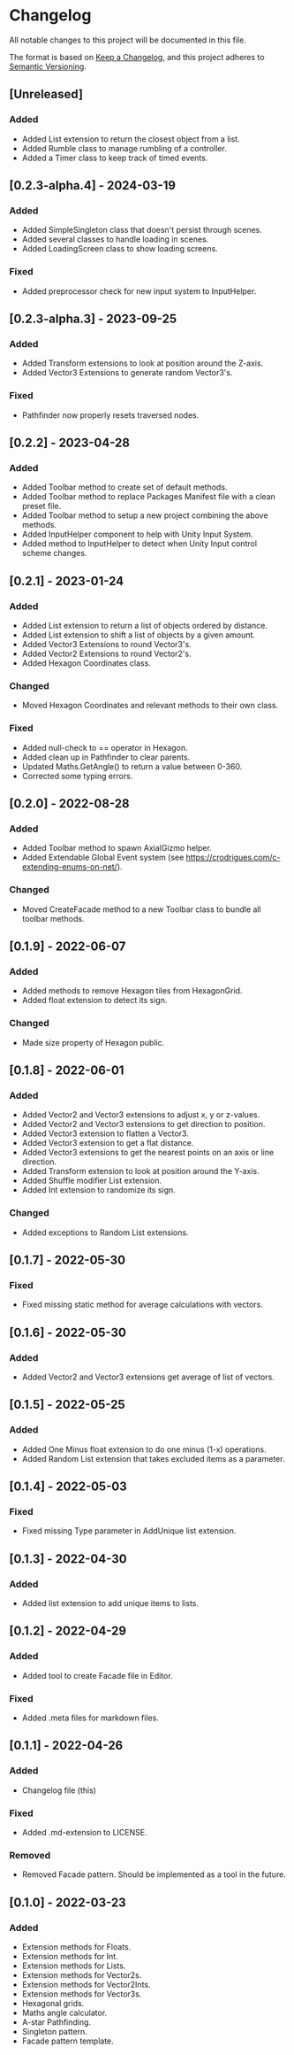# Changelog

All notable changes to this project will be documented in this file.

The format is based on [Keep a Changelog](https://keepachangelog.com/en/1.0.0/),
and this project adheres to [Semantic Versioning](https://semver.org/spec/v2.0.0.html).

## [Unreleased]

### Added

- Added List extension to return the closest object from a list.
- Added Rumble class to manage rumbling of a controller.
- Added a Timer class to keep track of timed events.

## [0.2.3-alpha.4] - 2024-03-19

### Added

- Added SimpleSingleton class that doesn't persist through scenes.
- Added several classes to handle loading in scenes.
- Added LoadingScreen class to show loading screens.

### Fixed

- Added preprocessor check for new input system to InputHelper.

## [0.2.3-alpha.3] - 2023-09-25

### Added

- Added Transform extensions to look at position around the Z-axis.
- Added Vector3 Extensions to generate random Vector3's.

### Fixed

- Pathfinder now properly resets traversed nodes.

## [0.2.2] - 2023-04-28

### Added

- Added Toolbar method to create set of default methods.
- Added Toolbar method to replace Packages Manifest file with a clean preset file.
- Added Toolbar method to setup a new project combining the above methods.
- Added InputHelper component to help with Unity Input System.
- Added method to InputHelper to detect when Unity Input control scheme changes.

## [0.2.1] - 2023-01-24

### Added

- Added List extension to return a list of objects ordered by distance.
- Added List extension to shift a list of objects by a given amount.
- Added Vector3 Extensions to round Vector3's.
- Added Vector2 Extensions to round Vector2's.
- Added Hexagon Coordinates class.

### Changed

- Moved Hexagon Coordinates and relevant methods to their own class.

### Fixed

- Added null-check to == operator in Hexagon.
- Added clean up in Pathfinder to clear parents.
- Updated Maths.GetAngle() to return a value between 0-360.
- Corrected some typing errors.

## [0.2.0] - 2022-08-28

### Added

- Added Toolbar method to spawn AxialGizmo helper.
- Added Extendable Global Event system (see https://crodrigues.com/c-extending-enums-on-net/).

### Changed

- Moved CreateFacade method to a new Toolbar class to bundle all toolbar methods.

## [0.1.9] - 2022-06-07

### Added

- Added methods to remove Hexagon tiles from HexagonGrid.
- Added float extension to detect its sign.

### Changed

- Made size property of Hexagon public.

## [0.1.8] - 2022-06-01

### Added

- Added Vector2 and Vector3 extensions to adjust x, y or z-values.
- Added Vector2 and Vector3 extensions to get direction to position.
- Added Vector3 extension to flatten a Vector3.
- Added Vector3 extension to get a flat distance.
- Added Vector3 extensions to get the nearest points on an axis or line direction.
- Added Transform extension to look at position around the Y-axis.
- Added Shuffle modifier List extension.
- Added Int extension to randomize its sign.

### Changed

- Added exceptions to Random List extensions.

## [0.1.7] - 2022-05-30

### Fixed

- Fixed missing static method for average calculations with vectors.

## [0.1.6] - 2022-05-30

### Added

- Added Vector2 and Vector3 extensions get average of list of vectors.

## [0.1.5] - 2022-05-25

### Added

- Added One Minus float extension to do one minus (1-x) operations.
- Added Random List extension that takes excluded items as a parameter.

## [0.1.4] - 2022-05-03

### Fixed

- Fixed missing Type parameter in AddUnique list extension.

## [0.1.3] - 2022-04-30

### Added

- Added list extension to add unique items to lists.

## [0.1.2] - 2022-04-29

### Added

- Added tool to create Facade file in Editor.

### Fixed

- Added .meta files for markdown files.

## [0.1.1] - 2022-04-26

### Added

- Changelog file (this)

### Fixed

- Added .md-extension to LICENSE.

### Removed

- Removed Facade pattern. Should be implemented as a tool in the future.

## [0.1.0] - 2022-03-23

### Added

- Extension methods for Floats.
- Extension methods for Int.
- Extension methods for Lists.
- Extension methods for Vector2s.
- Extension methods for Vector2Ints.
- Extension methods for Vector3s.
- Hexagonal grids.
- Maths angle calculator.
- A-star Pathfinding.
- Singleton pattern.
- Facade pattern template.